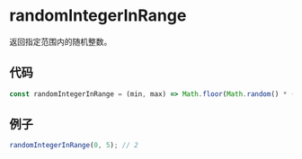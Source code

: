 # randomIntegerInRange

返回指定范围内的随机整数。

## 代码

```js
const randomIntegerInRange = (min, max) => Math.floor(Math.random() * (max - min + 1)) + min;
```

## 例子

```js
randomIntegerInRange(0, 5); // 2
```
